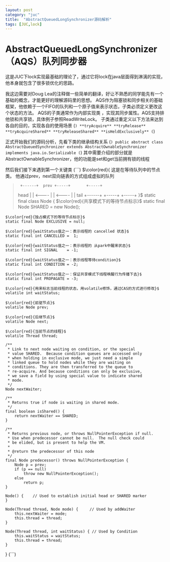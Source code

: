 ```yaml
---
layout: post
category: "juc"
title:  "AbstractQueuedLongSynchronizer源码解析"
tags: [JUC,lock]
---
```

# AbstractQueuedLongSynchronizer（AQS）队列同步器
这是JUC下lock实现最基础的理论了，通过它将lock在java层面得到淋漓的实现，他本身就包含了很多锁优化的思路。<br>

我这边需要对Doug Lea的注释做一些简单的翻译，好让不熟悉的同学能先有一个基础的概念，才能更好的理解源码里的思想。
AQS作为阻塞锁和同步相关的基础框架，他依赖于一个FIFO的队列和一个原子值来表示状态，子类必须定义更改这个状态的方法。
AQS的子类通常作为内部实现类	，实现其同步属性。AQS支持排他锁和共享锁，具体例子参照ReadWriteLock。
子类通过重定义以下方法来达到各自的目的，实现各自的使用场景
(```)
**tryAcquire**
**tryRelease**
**tryAcquireShared**
**tryReleaseShared**
**isHeldExclusively**
(```)

正式开始我们的源码分析，先看下类的继承结构关系
(```)
public abstract class AbstractQueuedSynchronizer
    extends AbstractOwnableSynchronizer
    implements java.io.Serializable
(```)
其中需要介绍的部分就是AbstractOwnableSynchronizer，他的功能是set和get当前拥有锁的线程

然后我们接下来遇到第一个关键类
(```)
$\color{red}{
这是在等待队列中的节点类。
他通过prev，next双向链表的方式组成虚拟的队列
 >      +------+  prev +-----+       +-----+
 > head |      | <---- |     | <---- |     |  tail
 >      +------+       +-----+       +-----+
}$
static final class Node {
    $\color{red}{共享模式下的等待节点标示}$
    static final Node SHARED = new Node();

    $\color{red}{独占模式下的等待节点标示}$
    static final Node EXCLUSIVE = null;

    $\color{red}{waitStatus值之一：表示线程的 cancelled 状态}$
    static final int CANCELLED =  1;

    $\color{red}{waitStatus值之一：表示线程的 从park中醒来状态}$
    static final int SIGNAL    = -1;

    $\color{red}{waitStatus值之一：表示线程等待condition}$
    static final int CONDITION = -2;

    $\color{red}{waitStatus值之一：保证共享模式下线程唤醒行为传播下去}$
    static final int PROPAGATE = -3;

    $\color{red}{用来标志当前线程的状态，用volatile修饰，通过CAS的方式进行修改}$
    volatile int waitStatus;

    $\color{red}{前驱节点}$
    volatile Node prev;

    $\color{red}{后继节点}$
    volatile Node next;

    $\color{red}{当前节点的线程}$
    volatile Thread thread;

    /**
     * Link to next node waiting on condition, or the special
     * value SHARED.  Because condition queues are accessed only
     * when holding in exclusive mode, we just need a simple
     * linked queue to hold nodes while they are waiting on
     * conditions. They are then transferred to the queue to
     * re-acquire. And because conditions can only be exclusive,
     * we save a field by using special value to indicate shared
     * mode.
     */
    Node nextWaiter;

    /**
     * Returns true if node is waiting in shared mode.
     */
    final boolean isShared() {
        return nextWaiter == SHARED;
    }

    /**
     * Returns previous node, or throws NullPointerException if null.
     * Use when predecessor cannot be null.  The null check could
     * be elided, but is present to help the VM.
     *
     * @return the predecessor of this node
     */
    final Node predecessor() throws NullPointerException {
        Node p = prev;
        if (p == null)
            throw new NullPointerException();
        else
            return p;
    }

    Node() {    // Used to establish initial head or SHARED marker
    }

    Node(Thread thread, Node mode) {     // Used by addWaiter
        this.nextWaiter = mode;
        this.thread = thread;
    }

    Node(Thread thread, int waitStatus) { // Used by Condition
        this.waitStatus = waitStatus;
        this.thread = thread;
    }
}
(```)